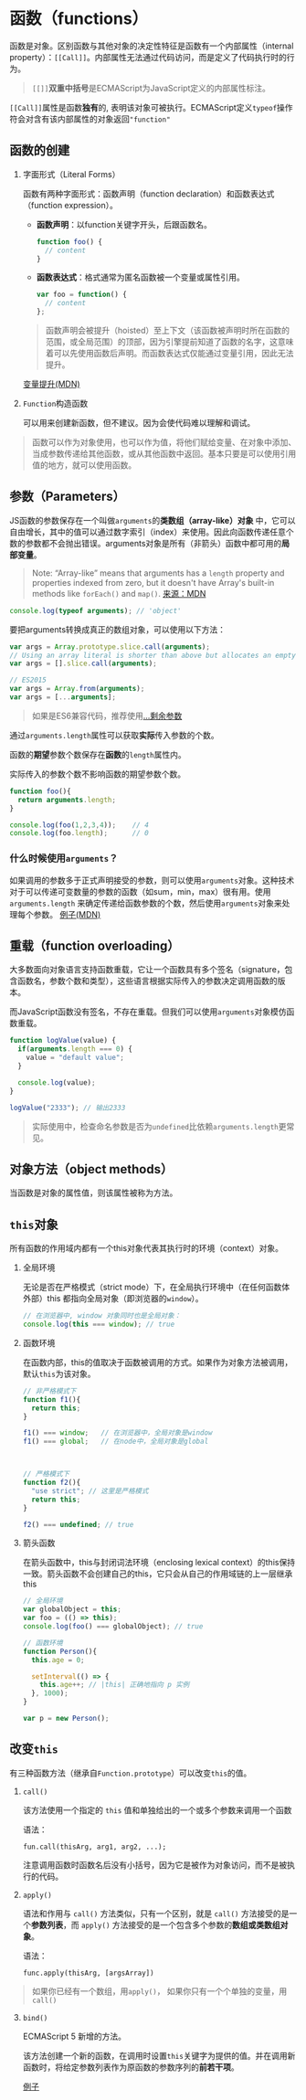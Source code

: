 # 函数（functions）

函数是对象。区别函数与其他对象的决定性特征是函数有一个内部属性（internal property）：`[[Call]]`。内部属性无法通过代码访问，而是定义了代码执行时的行为。

> `[[]]`**双重中括号**是ECMAScript为JavaScript定义的内部属性标注。

`[[Call]]`属性是函数**独有**的, 表明该对象可被执行。ECMAScript定义`typeof`操作符会对含有该内部属性的对象返回`"function"`

##  函数的创建
1. 字面形式（Literal Forms）

    函数有两种字面形式：函数声明（function declaration）和函数表达式（function expression）。

    * **函数声明**：以function关键字开头，后跟函数名。
      ```javascript
      function foo() {
        // content
      }
      ```
    * **函数表达式**：格式通常为匿名函数被一个变量或属性引用。
      ```javascript
      var foo = function() {
        // content
      };
      ```

    > 函数声明会被提升（hoisted）至上下文（该函数被声明时所在函数的范围，或全局范围）的顶部，因为引擎提前知道了函数的名字，这意味着可以先使用函数后声明。而函数表达式仅能通过变量引用，因此无法提升。

    [变量提升(MDN)](https://developer.mozilla.org/zh-CN/docs/Glossary/Hoisting)

2. `Function`构造函数

    可以用来创建新函数，但不建议。因为会使代码难以理解和调试。

> 函数可以作为对象使用，也可以作为值，将他们赋给变量、在对象中添加、当成参数传递给其他函数，或从其他函数中返回。基本只要是可以使用引用值的地方，就可以使用函数。

## 参数（Parameters）

JS函数的参数保存在一个叫做`arguments`的**类数组（array-like）对象** 中，它可以自由增长，其中的值可以通过数字索引（index）来使用。因此向函数传递任意个数的参数都不会抛出错误。arguments对象是所有（非箭头）函数中都可用的**局部变量**。

> Note: “Array-like” means that arguments has a `length` property and properties indexed from zero, but it doesn't have Array's built-in methods like `forEach()` and `map()`. [来源：MDN](https://developer.mozilla.org/en-US/docs/Web/JavaScript/Reference/Functions/arguments)

```javascript
console.log(typeof arguments); // 'object'
```

要把arguments转换成真正的数组对象，可以使用以下方法：
```javascript
var args = Array.prototype.slice.call(arguments);
// Using an array literal is shorter than above but allocates an empty array
var args = [].slice.call(arguments);

// ES2015
var args = Array.from(arguments);
var args = [...arguments];
```

> 如果是ES6兼容代码，推荐使用[...剩余参数](https://developer.mozilla.org/en-US/docs/Web/JavaScript/Reference/Functions/rest_parameters)


通过`arguments.length`属性可以获取**实际**传入参数的个数。

函数的**期望**参数个数保存在**函数**的`length`属性内。

实际传入的参数个数不影响函数的期望参数个数。

```javascript
function foo(){
  return arguments.length;
}

console.log(foo(1,2,3,4));    // 4
console.log(foo.length);      // 0
```

### 什么时候使用`arguments`？

如果调用的参数多于正式声明接受的参数，则可以使用`arguments`对象。这种技术对于可以传递可变数量的参数的函数（如sum，min，max）很有用。使用 `arguments.length` 来确定传递给函数参数的个数，然后使用`arguments`对象来处理每个参数。
[例子(MDN)](https://developer.mozilla.org/zh-CN/docs/Web/JavaScript/Reference/Functions/arguments#Examples)

## 重载（function overloading）

大多数面向对象语言支持函数重载，它让一个函数具有多个签名（signature，包含函数名，参数个数和类型），这些语言根据实际传入的参数决定调用函数的版本。

而JavaScript函数没有签名，不存在重载。但我们可以使用`arguments`对象模仿函数重载。
```javascript
function logValue(value) {
  if(arguments.length === 0) {
    value = "default value";
  }

  console.log(value);
}

logValue("2333"); // 输出2333
```
> 实际使用中，检查命名参数是否为`undefined`比依赖`arguments.length`更常见。

## 对象方法（object methods）

当函数是对象的属性值，则该属性被称为方法。

## `this`对象

所有函数的作用域内都有一个this对象代表其执行时的环境（context）对象。

1. 全局环境

    无论是否在严格模式（strict mode）下，在全局执行环境中（在任何函数体外部）this 都指向全局对象（即浏览器的`window`）。
    ```javascript
    // 在浏览器中, window 对象同时也是全局对象：
    console.log(this === window); // true
    ```

2. 函数环境
    
    在函数内部，this的值取决于函数被调用的方式。如果作为对象方法被调用，默认`this`为该对象。

    ```javascript
    // 非严格模式下
    function f1(){
      return this;
    }

    f1() === window;   // 在浏览器中，全局对象是window
    f1() === global;   // 在node中，全局对象是global



    // 严格模式下
    function f2(){
      "use strict"; // 这里是严格模式
      return this;
    }

    f2() === undefined; // true
    ```

3. 箭头函数

    在箭头函数中，this与封闭词法环境（enclosing lexical context）的this保持一致。箭头函数不会创建自己的this，它只会从自己的作用域链的上一层继承this

    ```javascript
    // 全局环境
    var globalObject = this;
    var foo = (() => this);
    console.log(foo() === globalObject); // true

    // 函数环境
    function Person(){
      this.age = 0;

      setInterval(() => {
        this.age++; // |this| 正确地指向 p 实例
      }, 1000);
    }

    var p = new Person();
    ```

## 改变`this`

有三种函数方法（继承自`Function.prototype`）可以改变`this`的值。

1. `call()`

    该方法使用一个指定的 `this` 值和单独给出的一个或多个参数来调用一个函数
    
    语法：

    `fun.call(thisArg, arg1, arg2, ...);`

    注意调用函数时函数名后没有小括号，因为它是被作为对象访问，而不是被执行的代码。

2. `apply()`

    语法和作用与 `call()` 方法类似，只有一个区别，就是 `call()` 方法接受的是一个**参数列表**，而 `apply()` 方法接受的是一个包含多个参数的**数组或类数组对象**。

    语法：
    
    `func.apply(thisArg, [argsArray])`

> 如果你已经有一个数组，用`apply()`， 如果你只有一个个单独的变量，用`call()`

3. `bind()`

    ECMAScript 5 新增的方法。

    该方法创建一个新的函数，在调用时设置`this`关键字为提供的值。并在调用新函数时，将给定参数列表作为原函数的参数序列的**前若干项**。

    [例子](https://developer.mozilla.org/zh-CN/docs/Web/JavaScript/Reference/Global_Objects/Function/bind#%E7%A4%BA%E4%BE%8B)